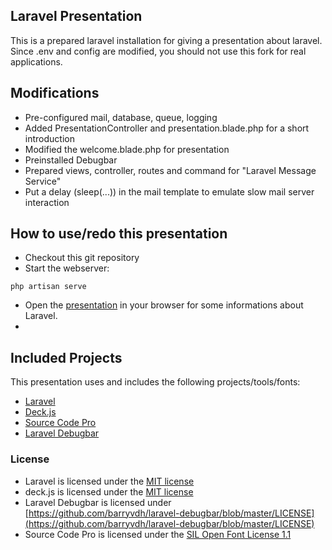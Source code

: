 ## Laravel Presentation ##

This is a prepared laravel installation for giving a presentation about laravel. Since .env and config are modified, you should not use this fork for real applications. 

## Modifications ##

- Pre-configured mail, database, queue, logging
- Added PresentationController and presentation.blade.php for a short introduction
- Modified the welcome.blade.php for presentation
- Preinstalled Debugbar
- Prepared views, controller, routes and command for "Laravel Message Service"
- Put a delay (sleep(...)) in the mail template to emulate slow mail server interaction

## How to use/redo this presentation ##

- Checkout this git repository
- Start the webserver:

```
php artisan serve
```

- Open the [presentation](http://localhost:8000/presentation) in your browser for some informations about Laravel. 
- 

## Included Projects ##

This presentation uses and includes the following projects/tools/fonts:

- [Laravel](http://laravel.com/)
- [Deck.js](http://imakewebthings.com/deck.js/)
- [Source Code Pro](https://github.com/adobe-fonts/source-code-pro)
- [Laravel Debugbar](https://github.com/barryvdh/laravel-debugbar)

### License

- Laravel is licensed under the [MIT license](http://opensource.org/licenses/MIT)
- deck.js is licensed under the [MIT license](https://github.com/imakewebthings/deck.js/blob/master/MIT-license.txt)
- Laravel Debugbar is licensed under [https://github.com/barryvdh/laravel-debugbar/blob/master/LICENSE](https://github.com/barryvdh/laravel-debugbar/blob/master/LICENSE)
- Source Code Pro is licensed under the [SIL Open Font License 1.1](https://github.com/adobe-fonts/source-code-pro/blob/master/LICENSE.txt)
